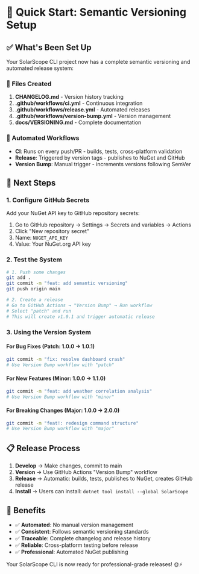 # 🚀 Quick Start: Semantic Versioning Setup

## ✅ What's Been Set Up

Your SolarScope CLI project now has a complete semantic versioning and automated release system:

### 📁 Files Created

1. **CHANGELOG.md** - Version history tracking
2. **.github/workflows/ci.yml** - Continuous integration
3. **.github/workflows/release.yml** - Automated releases
4. **.github/workflows/version-bump.yml** - Version management
5. **docs/VERSIONING.md** - Complete documentation

### 🔄 Automated Workflows

- **CI**: Runs on every push/PR - builds, tests, cross-platform validation
- **Release**: Triggered by version tags - publishes to NuGet and GitHub
- **Version Bump**: Manual trigger - increments versions following SemVer

## 🎯 Next Steps

### 1. Configure GitHub Secrets

Add your NuGet API key to GitHub repository secrets:

1. Go to GitHub repository → Settings → Secrets and variables → Actions
2. Click "New repository secret"
3. Name: `NUGET_API_KEY`
4. Value: Your NuGet.org API key

### 2. Test the System

```bash
# 1. Push some changes
git add .
git commit -m "feat: add semantic versioning"
git push origin main

# 2. Create a release
# Go to GitHub Actions → "Version Bump" → Run workflow
# Select "patch" and run
# This will create v1.0.1 and trigger automatic release
```

### 3. Using the Version System

#### For Bug Fixes (Patch: 1.0.0 → 1.0.1)

```bash
git commit -m "fix: resolve dashboard crash"
# Use Version Bump workflow with "patch"
```

#### For New Features (Minor: 1.0.0 → 1.1.0)

```bash
git commit -m "feat: add weather correlation analysis"
# Use Version Bump workflow with "minor"
```

#### For Breaking Changes (Major: 1.0.0 → 2.0.0)

```bash
git commit -m "feat!: redesign command structure"
# Use Version Bump workflow with "major"
```

## 📋 Release Process

1. **Develop** → Make changes, commit to main
2. **Version** → Use GitHub Actions "Version Bump" workflow
3. **Release** → Automatic: builds, tests, publishes to NuGet, creates GitHub release
4. **Install** → Users can install: `dotnet tool install --global SolarScope`

## 🎉 Benefits

- ✅ **Automated**: No manual version management
- ✅ **Consistent**: Follows semantic versioning standards
- ✅ **Traceable**: Complete changelog and release history
- ✅ **Reliable**: Cross-platform testing before release
- ✅ **Professional**: Automated NuGet publishing

Your SolarScope CLI is now ready for professional-grade releases! 🌞⚡
